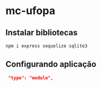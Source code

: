# mc-ufopa

## Instalar bibliotecas

```sh
npm i express sequelize sqlite3
```

## Configurando aplicação
```json
 "type": "module",
```